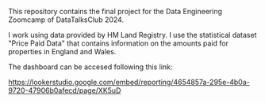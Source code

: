 This repository contains the final project for the Data Engineering Zoomcamp of DataTalksClub 2024.

I work using data provided by HM Land Registry. I use the statistical dataset "Price Paid Data" that contains information on the amounts paid for properties in England and Wales.


The dashboard can be accesed following this link:

https://lookerstudio.google.com/embed/reporting/4654857a-295e-4b0a-9720-47906b0afecd/page/XK5uD
